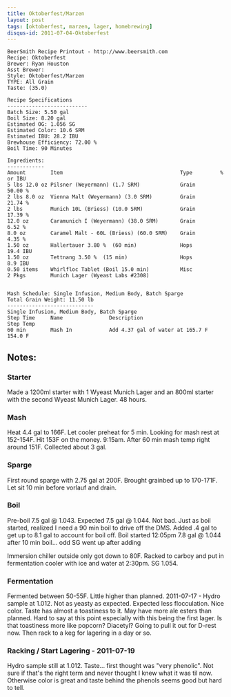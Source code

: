 ```yaml
---
title: Oktoberfest/Marzen
layout: post
tags: [oktoberfest, marzen, lager, homebrewing]
disqus-id: 2011-07-04-Oktoberfest
---
```

    BeerSmith Recipe Printout - http://www.beersmith.com
    Recipe: Oktoberfest
    Brewer: Ryan Houston
    Asst Brewer:
    Style: Oktoberfest/Marzen
    TYPE: All Grain
    Taste: (35.0)

    Recipe Specifications
    --------------------------
    Batch Size: 5.50 gal
    Boil Size: 8.20 gal
    Estimated OG: 1.056 SG
    Estimated Color: 10.6 SRM
    Estimated IBU: 28.2 IBU
    Brewhouse Efficiency: 72.00 %
    Boil Time: 90 Minutes

    Ingredients:
    ------------
    Amount        Item                                      Type         % or IBU      
    5 lbs 12.0 oz Pilsner (Weyermann) (1.7 SRM)             Grain        50.00 %       
    2 lbs 8.0 oz  Vienna Malt (Weyermann) (3.0 SRM)         Grain        21.74 %       
    2 lbs         Munich 10L (Briess) (10.0 SRM)            Grain        17.39 %       
    12.0 oz       Caramunich I (Weyermann) (38.0 SRM)       Grain        6.52 %        
    8.0 oz        Caramel Malt - 60L (Briess) (60.0 SRM)    Grain        4.35 %        
    1.50 oz       Hallertauer 3.80 %  (60 min)              Hops         19.4 IBU      
    1.50 oz       Tettnang 3.50 %  (15 min)                 Hops         8.9 IBU       
    0.50 items    Whirlfloc Tablet (Boil 15.0 min)          Misc                       
    2 Pkgs        Munich Lager (Wyeast Labs #2308) 


    Mash Schedule: Single Infusion, Medium Body, Batch Sparge
    Total Grain Weight: 11.50 lb
    ----------------------------
    Single Infusion, Medium Body, Batch Sparge
    Step Time     Name               Description                         Step Temp     
    60 min        Mash In            Add 4.37 gal of water at 165.7 F    154.0 F       


Notes:
------
### Starter ###
Made a 1200ml starter with 1 Wyeast Munich Lager and an 800ml starter with the second Wyeast Munich Lager. 48 hours.

### Mash ###
Heat 4.4 gal to 166F. Let cooler preheat for 5 min. Looking for mash rest at 152-154F. Hit 153F on the money. 9:15am.
After 60 min mash temp right around 151F. Collected about 3 gal.

### Sparge ###
First round sparge with 2.75 gal at 200F. Brought grainbed up to 170-171F. Let sit 10 min before vorlauf and drain.

### Boil ###
Pre-boil 7.5 gal @ 1.043. Expected 7.5 gal @ 1.044. Not bad.
Just as boil started, realized I need a 90 min boil to drive off the DMS. Added .4 gal to get up to 8.1 gal to account for boil off. Boil started 12:05pm
7.8 gal @ 1.044 after 10 min boil... odd SG went up after adding

Immersion chiller outside only got down to 80F. Racked to carboy and put in fermentation cooler with ice and water at 2:30pm. SG 1.054.

### Fermentation ###
Fermented between 50-55F. Little higher than planned.
2011-07-17 - Hydro sample at 1.012.  Not as yeasty as expected. Expected less flocculation. Nice color. Taste has almost a toastiness to it. May have more ale esters than planned. Hard to say at this point especially with this being the first lager. Is that toastiness more like popcorn? Diacetyl? Going to pull it out for  D-rest now. Then rack to a keg for lagering in a day or so.

### Racking / Start Lagering - 2011-07-19 ###
Hydro sample still at 1.012.
Taste... first thought was "very phenolic". Not sure if that's the right term and never thought I knew what it was til now. Otherwise color is great and taste behind the phenols seems good but hard to tell.
